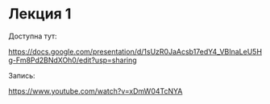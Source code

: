 # Лекция 1 

Доступна тут: 

https://docs.google.com/presentation/d/1sUzR0JaAcsb17edY4_VBInaLeU5Hg-Fm8Pd2BNdXOh0/edit?usp=sharing

Запись: 

https://www.youtube.com/watch?v=xDmW04TcNYA